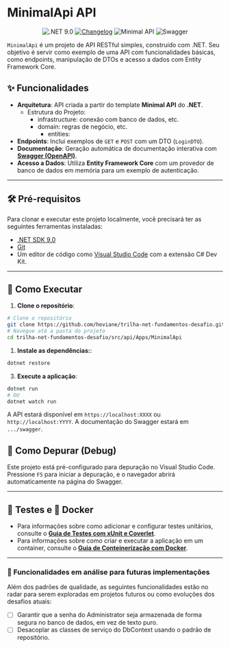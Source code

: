 # MinimalApi API

<p align="center">
  <img src="https://img.shields.io/badge/.NET-9.0-blueviolet?style=for-the-badge&logo=.net" alt=".NET 9.0">
  <a href="CHANGELOG.md"><img src="https://img.shields.io/badge/Changelog-Keep%20a%20Changelog-blue?style=for-the-badge" alt="Changelog"></a>
  <img src="https://img.shields.io/badge/Template-Minimal_API-blue?style=for-the-badge&logo=c-sharp" alt="Minimal API">
  <img src="https://img.shields.io/badge/Docs-Swagger-green?style=for-the-badge&logo=swagger" alt="Swagger">
</p>

`MinimalApi` é um projeto de API RESTful simples, construído com .NET. Seu objetivo é servir como exemplo de uma API com funcionalidades básicas, como endpoints, manipulação de DTOs e acesso a dados com Entity Framework Core.

## ✨ Funcionalidades

- **Arquitetura**: API criada a partir do template **Minimal API** do **.NET**.
  - Estrutura do Projeto:
    - infrastructure: conexão com banco de dados, etc.
    - domain: regras de negócio, etc.
      - entities: 
- **Endpoints**: Inclui exemplos de `GET` e `POST` com um DTO (`LoginDTO`).
- **Documentação**: Geração automática de documentação interativa com **[Swagger (OpenAPI)](https://swagger.io/)**.
- **Acesso a Dados**: Utiliza **Entity Framework Core** com um provedor de banco de dados em memória para um exemplo de autenticação.

---

## 🛠️ Pré-requisitos

Para clonar e executar este projeto localmente, você precisará ter as seguintes ferramentas instaladas:

- [.NET SDK 9.0](https://dotnet.microsoft.com/en-us/download)
- [Git](https://git-scm.com/)
- Um editor de código como [Visual Studio Code](https://code.visualstudio.com/) com a extensão C# Dev Kit.

---

## 🚀 Como Executar

1. **Clone o repositório**:

```bash
# Clone o repositório
git clone https://github.com/heviane/trilha-net-fundamentos-desafio.git
# Navegue até a pasta do projeto
cd trilha-net-fundamentos-desafio/src/api/Apps/MinimalApi
```

1. **Instale as dependências:**:

```bash
dotnet restore
```

3. **Execute a aplicação**:

```bash
dotnet run
# OU
dotnet watch run
```

A API estará disponível em `https://localhost:XXXX` ou `http://localhost:YYYY`. A documentação do Swagger estará em `.../swagger`.

## 🐛 Como Depurar (Debug)

Este projeto está pré-configurado para depuração no Visual Studio Code. Pressione `F5` para iniciar a depuração, e o navegador abrirá automaticamente na página do Swagger.

---

## 🧪 Testes e 🐳 Docker

- Para informações sobre como adicionar e configurar testes unitários, consulte o **[Guia de Testes com xUnit e Coverlet](../../../../.github/TESTING_GUIDE.md)**.
- Para informações sobre como criar e executar a aplicação em um container, consulte o **[Guia de Conteinerização com Docker](../../../../.github/DOCKER_GUIDE.md)**.

---

### 🔭 Funcionalidades em análise para futuras implementações

Além dos padrões de qualidade, as seguintes funcionalidades estão no radar para serem exploradas em projetos futuros ou como evoluções dos desafios atuais:

- [ ] Garantir que a senha do Administrator seja armazenada de forma segura no banco de dados, em vez de texto puro.
- [ ] Desacoplar as classes de serviço do DbContext usando o padrão de repositório.

